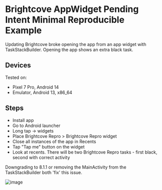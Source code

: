 # Brightcove AppWidget Pending Intent Minimal Reproducible Example

Updating Brightcove broke opening the app from an app widget with TaskStackBuilder.
Opening the app shows an extra black task.

## Devices

Tested on:

- Pixel 7 Pro, Android 14
- Emulator, Android 13, x86_64

## Steps

* Install app
* Go to Android launcher
* Long tap -> widgets
* Place Brightcove Repro > Brightcove Repro widget
* Close all instances of the app in Recents
* Tap "Tap me" button on the widget
* Look at recents. There will be two Brightcove Repro tasks - first black, second with correct activity

Downgrading to 8.1.1 or removing the MainActivity from the TaskStackBuilder both 'fix' this issue.

![image](https://github.com/user-attachments/assets/83b7bfc1-4fc5-4045-88ee-8930b767058c)
